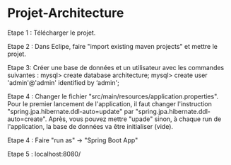 # Projet-Architecture

Etape 1 :
Télécharger le projet.

Etape 2 :
Dans Eclipe, faire "import existing maven projects" et mettre le projet.

Etape 3:
Créer une base de données et un utilisateur avec les commandes suivantes :
  mysql> create database architecture;
  mysql> create user 'admin'@'admin' identified by ‘admin';

Etape 4 :
Changer le fichier "src/main/resources/application.properties".
Pour le premier lancement de l'application, il faut changer l'instruction "spring.jpa.hibernate.ddl-auto=update" par
"spring.jpa.hibernate.ddl-auto=create". Après, vous pouvez mettre "upade" sinon, à chaque run de l'application, la base de données va être initialiser (vide).

Etape 4 :
Faire "run as" -> "Spring Boot App"

Etape 5 :
localhost:8080/

